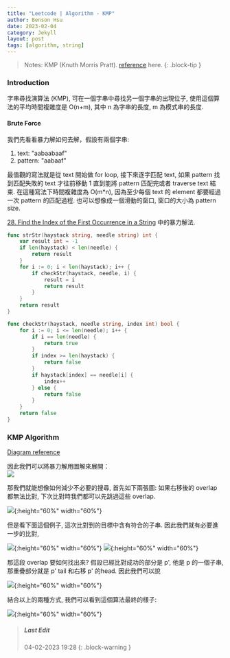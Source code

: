 ```yaml
---
title: "Leetcode | Algorithm - KMP"
author: Benson Hsu
date: 2023-02-04
category: Jekyll
layout: post
tags: [algorithm, string]
---
```


> Notes:
> KMP (Knuth Morris Pratt). [reference] here.
{: .block-tip }

### Introduction

字串尋找演算法 (KMP), 可在一個字串中尋找另一個字串的出現位子, 使用這個算法的平均時間複雜度是 O(n+m),
其中 n 為字串的長度, m 為模式串的長度.

#### Brute Force

我們先看看暴力解如何去解，假設有兩個字串:
1. text: "aabaabaaf"
2. pattern: "aabaaf"

最值觀的寫法就是從 text 開始做 for loop, 接下來逐字匹配 text, 如果 pattern 找到匹配失敗的 text 才往前移動 1 直到能將 pattern 匹配完或者 traverse text 結束.
在這種寫法下時間複雜度為 O(m*n), 因為至少每個 text 的 element 都要經過一次 pattern 的匹配過程. 也可以想像成一個滑動的窗口, 窗口的大小為 pattern size.

[28. Find the Index of the First Occurrence in a String] 中的暴力解法.
```go
func strStr(haystack string, needle string) int {
	var result int = -1
	if len(haystack) < len(needle) {
		return result
	}
	for i := 0; i < len(haystack); i++ {
		if checkStr(haystack, needle, i) {
			result = i
			return result
		}
	}
	return result
}

func checkStr(haystack, needle string, index int) bool {
	for i := 0; i <= len(needle); i++ {
		if i == len(needle) {
			return true
		}
		if index >= len(haystack) {
			return false
		}
		if haystack[index] == needle[i] {
			index++
		} else {
			return false
		}
	}
	return false
}
```

### KMP Algorithm

[Diagram reference]

因此我們可以將暴力解用圖解來展開：  
![](../assets/image/2023-02-04-algorithm_kmp/naive-expanded.png)

那我們就能想像如何減少不必要的搜尋, 首先如下兩張圖: 
如果右移後的 overlap 都無法比對, 下次比對時我們都可以先跳過這些 overlap.  

![](../assets/image/2023-02-04-algorithm_kmp/explan-kmp-01.png){:height="60%" width="60%"}

但是看下面這個例子, 這次比對到的目標中含有符合的子串. 因此我們就有必要進一步的比對,  

![](../assets/image/2023-02-04-algorithm_kmp/explan-kmp-03.png){:height="60%" width="60%"}
![](../assets/image/2023-02-04-algorithm_kmp/explan-kmp-05.png){:height="60%" width="60%"}

那這段 overlap 要如何找出來? 假設已經比對成功的部分是 p', 他是 p 的一個子串, 
那重疊部分就是 p' tail 和右移 p' 的head. 因此我們可以說


![](../assets/image/2023-02-04-algorithm_kmp/explan-kmp-06.png){:height="60%" width="60%"}

結合以上的兩種方式, 我們可以看到這個算法最終的樣子: 

![](../assets/image/2023-02-04-algorithm_kmp/explan-kmp-09.png){:height="60%" width="60%"}

> ##### Last Edit
> 04-02-2023 19:28
{: .block-warning }

[reference]: https://www.bilibili.com/video/BV1PD4y1o7nd/?vd_source=534430193309f41034d31f469a3f029f
[28. Find the Index of the First Occurrence in a String]: https://github.com/Hotshot824/Leetcode/blob/main/Medium/28.Find_Index_of_First_Occurrence_String.md
[diagram reference]: https://writings.sh/post/algorithm-string-searching-kmp